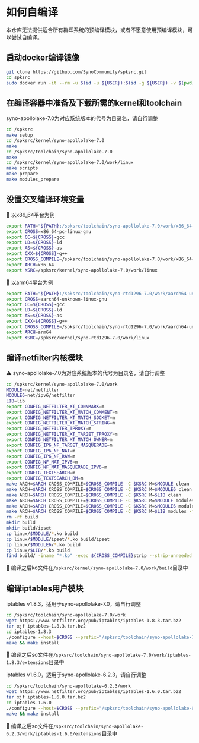 # 如何自编译

本仓库无法提供适合所有群晖系统的预编译模块，或者不愿意使用预编译模块，可以尝试自编译。

## 启动docker编译镜像

```bash
git clone https://github.com/SynoCommunity/spksrc.git
cd spksrc
sudo docker run -it --rm -u $(id -u ${USER}):$(id -g ${USER}) -v $(pwd):/spksrc ghcr.io/synocommunity/spksrc /bin/bash
```

## 在编译容器中准备及下载所需的kernel和toolchain

syno-apollolake-7.0为对应系统版本的代号为目录名，请自行调整

```bash
cd /spksrc
make setup
cd /spksrc/kernel/syno-apollolake-7.0
make
cd /spksrc/toolchain/syno-apollolake-7.0
make
cd /spksrc/kernel/syno-apollolake-7.0/work/linux
make scripts
make prepare
make modules_prepare
```

## 设置交叉编译环境变量

📝 以x86_64平台为例

```bash
export PATH="${PATH}:/spksrc/toolchain/syno-apollolake-7.0/work/x86_64-pc-linux-gnu/bin"
export CROSS=x86_64-pc-linux-gnu
export CC=${CROSS}-gcc
export LD=${CROSS}-ld
export AS=${CROSS}-as
export CXX=${CROSS}-g++
export CROSS_COMPILE=/spksrc/toolchain/syno-apollolake-7.0/work/x86_64-pc-linux-gnu/bin/x86_64-pc-linux-gnu-
export ARCH=x86_64
export KSRC=/spksrc/kernel/syno-apollolake-7.0/work/linux
```

📝 以arm64平台为例

```bash
export PATH="${PATH}:/spksrc/toolchain/syno-rtd1296-7.0/work/aarch64-unknown-linux-gnu/bin"
export CROSS=aarch64-unknown-linux-gnu
export CC=${CROSS}-gcc
export LD=${CROSS}-ld
export AS=${CROSS}-as
export CXX=${CROSS}-g++
export CROSS_COMPILE=/spksrc/toolchain/syno-rtd1296-7.0/work/aarch64-unknown-linux-gnu/bin/aarch64-unknown-linux-gnu-
export ARCH=arm64
export KSRC=/spksrc/kernel/syno-rtd1296-7.0/work/linux
```

## 编译netfilter内核模块

⚠️ syno-apollolake-7.0为对应系统版本的代号为目录名，请自行调整

```bash
cd /spksrc/kernel/syno-apollolake-7.0/work
MODULE=net/netfilter
MODULE6=net/ipv6/netfilter
LIB=lib
export CONFIG_NETFILTER_XT_CONNMARK=m
export CONFIG_NETFILTER_XT_MATCH_COMMENT=m
export CONFIG_NETFILTER_XT_MATCH_SOCKET=m
export CONFIG_NETFILTER_XT_MATCH_STRING=m
export CONFIG_NETFILTER_TPROXY=m
export CONFIG_NETFILTER_XT_TARGET_TPROXY=m
export CONFIG_NETFILTER_XT_MATCH_OWNER=m
export CONFIG_IP6_NF_TARGET_MASQUERADE=m
export CONFIG_IP6_NF_NAT=m
export CONFIG_IP6_NF_RAW=m
export CONFIG_NF_NAT_IPV6=m
export CONFIG_NF_NAT_MASQUERADE_IPV6=m
export CONFIG_TEXTSEARCH=m
export CONFIG_TEXTSEARCH_BM=m
make ARCH=$ARCH CROSS_COMPILE=$CROSS_COMPILE -C $KSRC M=$MODULE clean
make ARCH=$ARCH CROSS_COMPILE=$CROSS_COMPILE -C $KSRC M=$MODULE6 clean
make ARCH=$ARCH CROSS_COMPILE=$CROSS_COMPILE -C $KSRC M=$LIB clean
make ARCH=$ARCH CROSS_COMPILE=$CROSS_COMPILE -C $KSRC M=$MODULE modules -j 4
make ARCH=$ARCH CROSS_COMPILE=$CROSS_COMPILE -C $KSRC M=$MODULE6 modules -j 4
make ARCH=$ARCH CROSS_COMPILE=$CROSS_COMPILE -C $KSRC M=$LIB modules -j 4
rm -rf build
mkdir build
mkdir build/ipset
cp linux/$MODULE/*.ko build
cp linux/$MODULE/ipset/*.ko build/ipset
cp linux/$MODULE6/*.ko build
cp linux/$LIB/*.ko build
find build/ -iname "*.ko" -exec ${CROSS_COMPILE}strip --strip-unneeded {} \;
```

📝 编译之后ko文件在`/spksrc/kernel/syno-apollolake-7.0/work/build`目录中

## 编译iptables用户模块

iptables v1.8.3，适用于syno-apollolake-7.0，请自行调整

```bash
cd /spksrc/toolchain/syno-apollolake-7.0/work
wget https://www.netfilter.org/pub/iptables/iptables-1.8.3.tar.bz2
tar xjf iptables-1.8.3.tar.bz2
cd iptables-1.8.3
./configure --host=$CROSS --prefix="/spksrc/toolchain/syno-apollolake-7.0/work/build" --disable-nftables
make && make install
```

📝 编译之后so文件在`/spksrc/toolchain/syno-apollolake-7.0/work/iptables-1.8.3/extensions`目录中

iptables v1.6.0，适用于syno-apollolake-6.2.3，请自行调整

```bash
cd /spksrc/toolchain/syno-apollolake-6.2.3/work
wget https://www.netfilter.org/pub/iptables/iptables-1.6.0.tar.bz2
tar xjf iptables-1.6.0.tar.bz2
cd iptables-1.6.0
./configure --host=$CROSS --prefix="/spksrc/toolchain/syno-apollolake-6.2.3/work/build" --disable-nftables
make && make install
```

📝 编译之后so文件在`/spksrc/toolchain/syno-apollolake-6.2.3/work/iptables-1.6.0/extensions`目录中
